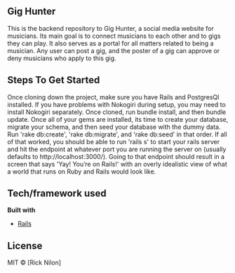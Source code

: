 ## Gig Hunter

This is the backend repository to Gig Hunter, a social media website for musicians. Its main goal is to connect musicians to each other and to gigs they can play. It also serves as a portal for all matters related to being a musician. Any user can post a gig, and the poster of a gig can approve or deny musicians who apply to this gig.

## Steps To Get Started

Once cloning down the project, make sure you have Rails and PostgresQl installed. If you have problems with Nokogiri
during setup, you may need to install Nokogiri separately. Once cloned, run bundle install, and then bundle update. Once all of
your gems are installed, its time to create your database, migrate your schema, and then seed your database with the dummy data.
Run 'rake db:create', 'rake db:migrate', and 'rake db:seed' in that order. If all of that worked, you should be able to run
'rails s' to start your rails server and hit the endpoint at whatever port you are running the server on (usually defaults to
http://localhost:3000/). Going to that endpoint should result in a screen that says 'Yay! You’re on Rails!' with an overly
idealistic view of what a world that runs on Ruby and Rails would look like.

## Tech/framework used

<b>Built with</b>
- [Rails](https://rubyonrails.org/)


## License


MIT © [Rick Nilon]

